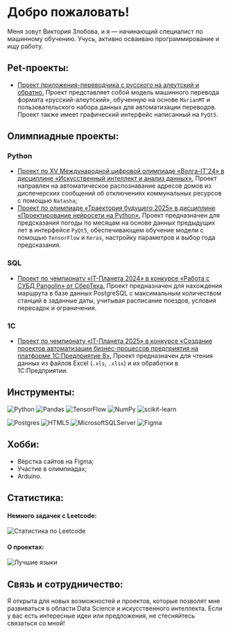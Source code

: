 # Добро пожаловать!
Меня зовут Виктория Злобова, и я — начинающий специалист по машинному обучению. Учусь, активно осваиваю программирование и ищу работу.

## Pet-проекты:

  * [Проект приложения-переводчика c русского на алеутский и обратно.](https://github.com/VitalinaZlo/Translator_Russian-Aleutian) Проект представляет собой модель машинного перевода формата «русский-алеутский», обученную на основе `MarianMT` и пользовательского набора данных для автоматизации переводов. Проект также имеет графический интерфейс написанный на `PyQt5`.

## Олимпиадные проекты:

### Python
  * [Проект по XV Международной цифровой олимпиаде «Волга-IT'24» в дисциплине «Искусственный интеллект и анализ данных».](https://github.com/VitalinaZlo/VolgaIT_2024) Проект направлен на автоматическое распознавание адресов домов из диспечерских сообщений об отключениях коммунальных ресурсов с помощью `Natasha`;
  * [Проект по олимпиаде «Траектория будущего 2025» в дисциплине «Проектирование нейросети на Python».](https://github.com/VitalinaZlo/Trajectory-future2024_Weather_predictor) Проект предназначен для предсказания погоды по месяцам на основе данных предыдущих лет в интерфейсе `PyQt5`, обеспечивающем обучение модели с помощью `TensorFlow` и `Keras`, настройку параметров и выбор года предсказания.

### SQL
  * [Проект по чемпионату «IT-Планета 2024» в конкурсе «Работа с СУБД Pangolin» от СберТеха.](https://github.com/VitalinaZlo/IT-planeta2024_SberTex_PostgreSQL) Проект предназначен для нахождения маршрута в базе данных PostgreSQL с максимальным количеством станций в заданные даты, учитывая расписание поездов, условия пересадок и ограничения.
    
### 1С
  * [Проект по чемпионату «IT-Планета 2025» в конкурсе «Создание проектов автоматизации бизнес-процессов предприятия на платформе 1С:Предприятие 8».](https://github.com/VitalinaZlo/IT-planeta2025_1C_Enterprise_8) Проект предназначен для чтения данных из файлов Excel (`.xls`, `.xlsx`) и их обработки в 1С:Предприятии.

## Инструменты:
![Python](https://img.shields.io/badge/python-3670A0?style=for-the-badge&logo=python&logoColor=ffdd54)
![Pandas](https://img.shields.io/badge/pandas-%23150458.svg?style=for-the-badge&logo=pandas&logoColor=white)
![TensorFlow](https://img.shields.io/badge/TensorFlow-%23FF6F00.svg?style=for-the-badge&logo=TensorFlow&logoColor=white)
![NumPy](https://img.shields.io/badge/numpy-%23013243.svg?style=for-the-badge&logo=numpy&logoColor=white)
![scikit-learn](https://img.shields.io/badge/scikit--learn-%23F7931E.svg?style=for-the-badge&logo=scikit-learn&logoColor=white)

![Postgres](https://img.shields.io/badge/postgres-%23316192.svg?style=for-the-badge&logo=postgresql&logoColor=white) 
![HTML5](https://img.shields.io/badge/html5-%23E34F26.svg?style=for-the-badge&logo=html5&logoColor=white)
![MicrosoftSQLServer](https://img.shields.io/badge/Microsoft%20SQL%20Server-CC2927?style=for-the-badge&logo=microsoft%20sql%20server&logoColor=white)
![Figma](https://img.shields.io/badge/figma-%23F24E1E.svg?style=for-the-badge&logo=figma&logoColor=white)

## Хобби:

  * Вёрстка сайтов на Figma;
  * Участие в олимпиадах;
  * Arduino.

## Статистика:
<h4>Немного задачек с Leetcode:</h4>

![Статистика по Leetcode](https://leetcard.jacoblin.cool/vitalina_zlo?font=Delius)

<h4>О проектах:</h4>

![Лучшие языки](https://github-readme-stats.vercel.app/api/top-langs/?username=VitalinaZlo&theme=dark&border_color=706968&hide=javascript,cython,fortran,c,c%2B%2B&langs_count=3&custom_title=Статистика%20языков%20в%20проектах)

## Cвязь и сотрудничество:
Я открыта для новых возможностей и проектов, которые позволят мне развиваться в области Data Science и искусственного интеллекта. Если у вас есть интересные идеи или предложения, не стесняйтесь связаться со мной!


<!--
![Статистика по Leetcode](https://leetcard.jacoblin.cool/vitalina_zlo?ext=heatmap)
-->
